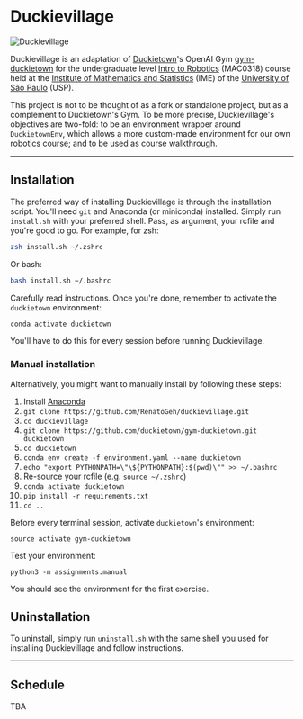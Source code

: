 # Duckievillage

![Duckievillage](https://raw.githubusercontent.com/RenatoGeh/duckievillage/master/duckieusp.png)

Duckievillage is an adaptation of [Duckietown](https://duckietown.org)'s OpenAI Gym
[gym-duckietown](https://github.com/duckietown/gym-duckietown) for the undergraduate level [Intro
to Robotics](https://uspdigital.usp.br/jupiterweb/obterDisciplina?sgldis=MAC0318&nomdis=) (MAC0318)
course held at the [Institute of Mathematics and Statistics](http://www.ime.usp.br/) (IME) of the
[University of São Paulo](https://www5.usp.br/#english) (USP).

This project is not to be thought of as a fork or standalone project, but as a complement to
Duckietown's Gym. To be more precise, Duckievillage's objectives are two-fold: to be an environment
wrapper around `DuckietownEnv`, which allows a more custom-made environment for our own robotics
course; and to be used as course walkthrough.

---

## Installation

The preferred way of installing Duckievillage is through the installation script. You'll need `git`
and Anaconda (or miniconda) installed. Simply run `install.sh` with your preferred shell. Pass, as
argument, your rcfile and you're good to go. For example, for zsh:

```bash
zsh install.sh ~/.zshrc
```

Or bash:

```bash
bash install.sh ~/.bashrc
```

Carefully read instructions. Once you're done, remember to activate the `duckietown` environment:

```bash
conda activate duckietown
```

You'll have to do this for every session before running Duckievillage.

### Manual installation

Alternatively, you might want to manually install by following these steps:

1. Install [Anaconda](https://www.anaconda.com/distribution/)
2. `git clone https://github.com/RenatoGeh/duckievillage.git`
3. `cd duckievillage`
4. `git clone https://github.com/duckietown/gym-duckietown.git duckietown`
5. `cd duckietown`
6. `conda env create -f environment.yaml --name duckietown`
7. `echo "export PYTHONPATH=\"\${PYTHONPATH}:$(pwd)\"" >> ~/.bashrc`
8. Re-source your rcfile (e.g. `source ~/.zshrc`)
9. `conda activate duckietown`
10. `pip install -r requirements.txt`
11. `cd ..`

Before every terminal session, activate `duckietown`'s environment:

```
source activate gym-duckietown
```

Test your environment:

```
python3 -m assignments.manual
```

You should see the environment for the first exercise.

## Uninstallation

To uninstall, simply run `uninstall.sh` with the same shell you used for installing Duckievillage
and follow instructions.

---

## Schedule

TBA
